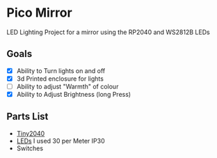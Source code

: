 # Pico Mirror

LED Lighting Project for a mirror using the RP2040 and WS2812B LEDs

## Goals

 - [x] Ability to Turn lights on and off
 - [x] 3d Printed enclosure for lights
 - [ ] Ability to adjust "Warmth" of colour
 - [x] Ability to Adjust Brightness (long Press)

## Parts List
 - [Tiny2040](https://shop.pimoroni.com/products/tiny-2040)
 - [LEDs](https://www.aliexpress.com/item/32682015405.html) I used 30 per Meter IP30
 - Switches